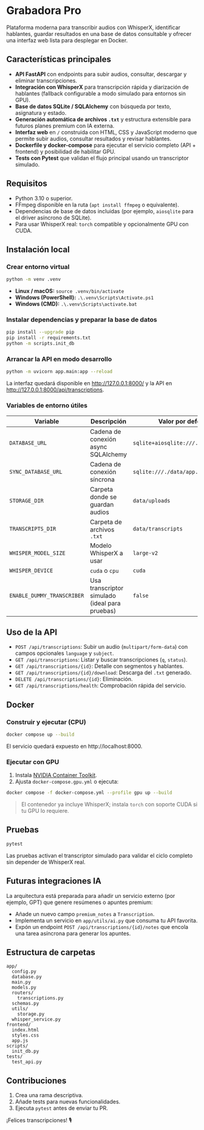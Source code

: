 # Grabadora Pro

Plataforma moderna para transcribir audios con WhisperX, identificar hablantes, guardar resultados en una base de datos consultable y ofrecer una interfaz web lista para desplegar en Docker.

## Características principales

- **API FastAPI** con endpoints para subir audios, consultar, descargar y eliminar transcripciones.
- **Integración con WhisperX** para transcripción rápida y diarización de hablantes (fallback configurable a modo simulado para entornos sin GPU).
- **Base de datos SQLite / SQLAlchemy** con búsqueda por texto, asignatura y estado.
- **Generación automática de archivos `.txt`** y estructura extensible para futuros planes premium con IA externa.
- **Interfaz web** en `/` construida con HTML, CSS y JavaScript moderno que permite subir audios, consultar resultados y revisar hablantes.
- **Dockerfile y docker-compose** para ejecutar el servicio completo (API + frontend) y posibilidad de habilitar GPU.
- **Tests con Pytest** que validan el flujo principal usando un transcriptor simulado.

## Requisitos

- Python 3.10 o superior.
- FFmpeg disponible en la ruta (`apt install ffmpeg` o equivalente).
- Dependencias de base de datos incluidas (por ejemplo, `aiosqlite` para el driver asíncrono de SQLite).
- Para usar WhisperX real: `torch` compatible y opcionalmente GPU con CUDA.

## Instalación local

### Crear entorno virtual

```bash
python -m venv .venv
```

- **Linux / macOS:** `source .venv/bin/activate`
- **Windows (PowerShell):** `.\.venv\Scripts\Activate.ps1`
- **Windows (CMD):** `.\.venv\Scripts\activate.bat`

### Instalar dependencias y preparar la base de datos

```bash
pip install --upgrade pip
pip install -r requirements.txt
python -m scripts.init_db
```

### Arrancar la API en modo desarrollo

```bash
python -m uvicorn app.main:app --reload
```

La interfaz quedará disponible en http://127.0.0.1:8000/ y la API en http://127.0.0.1:8000/api/transcriptions.

### Variables de entorno útiles

| Variable | Descripción | Valor por defecto |
| --- | --- | --- |
| `DATABASE_URL` | Cadena de conexión async SQLAlchemy | `sqlite+aiosqlite:///./data/app.db` |
| `SYNC_DATABASE_URL` | Cadena de conexión síncrona | `sqlite:///./data/app.db` |
| `STORAGE_DIR` | Carpeta donde se guardan audios | `data/uploads` |
| `TRANSCRIPTS_DIR` | Carpeta de archivos `.txt` | `data/transcripts` |
| `WHISPER_MODEL_SIZE` | Modelo WhisperX a usar | `large-v2` |
| `WHISPER_DEVICE` | `cuda` o `cpu` | `cuda` |
| `ENABLE_DUMMY_TRANSCRIBER` | Usa transcriptor simulado (ideal para pruebas) | `false` |

## Uso de la API

- `POST /api/transcriptions`: Subir un audio (`multipart/form-data`) con campos opcionales `language` y `subject`.
- `GET /api/transcriptions`: Listar y buscar transcripciones (`q`, `status`).
- `GET /api/transcriptions/{id}`: Detalle con segmentos y hablantes.
- `GET /api/transcriptions/{id}/download`: Descarga del `.txt` generado.
- `DELETE /api/transcriptions/{id}`: Eliminación.
- `GET /api/transcriptions/health`: Comprobación rápida del servicio.

## Docker

### Construir y ejecutar (CPU)

```bash
docker compose up --build
```

El servicio quedará expuesto en http://localhost:8000.

### Ejecutar con GPU

1. Instala [NVIDIA Container Toolkit](https://docs.nvidia.com/datacenter/cloud-native/container-toolkit/install-guide.html).
2. Ajusta `docker-compose.gpu.yml` o ejecuta:

```bash
docker compose -f docker-compose.yml --profile gpu up --build
```

> El contenedor ya incluye WhisperX; instala `torch` con soporte CUDA si tu GPU lo requiere.

## Pruebas

```bash
pytest
```

Las pruebas activan el transcriptor simulado para validar el ciclo completo sin depender de WhisperX real.

## Futuras integraciones IA

La arquitectura está preparada para añadir un servicio externo (por ejemplo, GPT) que genere resúmenes o apuntes premium:

- Añade un nuevo campo `premium_notes` a `Transcription`.
- Implementa un servicio en `app/utils/ai.py` que consuma tu API favorita.
- Expón un endpoint `POST /api/transcriptions/{id}/notes` que encola una tarea asíncrona para generar los apuntes.

## Estructura de carpetas

```
app/
  config.py
  database.py
  main.py
  models.py
  routers/
    transcriptions.py
  schemas.py
  utils/
    storage.py
  whisper_service.py
frontend/
  index.html
  styles.css
  app.js
scripts/
  init_db.py
tests/
  test_api.py
```

## Contribuciones

1. Crea una rama descriptiva.
2. Añade tests para nuevas funcionalidades.
3. Ejecuta `pytest` antes de enviar tu PR.

¡Felices transcripciones! 🎙️
